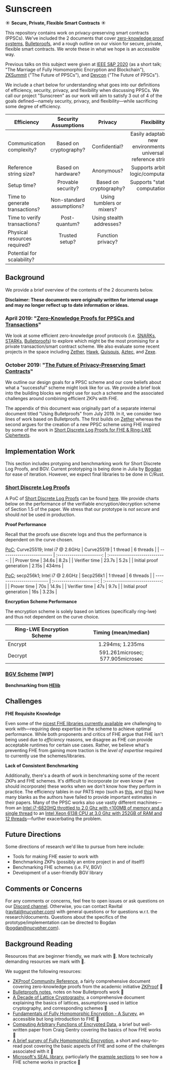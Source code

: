 # Sunscreen 
:sunny: **Secure, Private, Flexible Smart Contracts** :sunny:

This repository contains work on privacy-preserving smart contracts (PPSCs). We've included the 2 documents that cover [zero-knowledge proof systems](https://en.wikipedia.org/wiki/Zero-knowledge_proof), [Bulletproofs](https://eprint.iacr.org/2017/1066.pdf), and a rough outline on our vision for secure, private, flexible smart contracts. We wrote these in what we hope is an accessible way.  

Previous talks on this subject were given at [IEEE S&P 2020](https://www.ieee-security.org/TC/SP2020/program-shorttalks.html) (as a short talk; "The Marriage of Fully Homomorphic Encryption and Blockchain"), [ZKSummit](https://www.zeroknowledge.fm/) ("The Future of PPSCs"), and  [Devcon](https://devcon.org/) ("The Future of PPSCs").

We include a chart below for understanding what goes into our definitions of efficiency, security, privacy, and flexibility when discussing PPSCs. We call our project "Sunscreen" as our work will aim to satisfy 3 out of 4 of the goals defined&mdash;namely security, privacy, and flexibility&mdash;while sacrificing some degree of efficiency.


| Efficiency                | Security Assumptions                   | Privacy                  | Flexibility                    |
| ------------------------- | :--------------------------: | :----------------------: | :----------------------------: |
|  Communication complexity?  |  Based on cryptography?     |       Confidential?       | Easily adaptable to new environments(i.e. universal reference string)? |
| Reference string size?       |     Based on hardware?      |             Anonymous?       | Supports arbitrary logic/computation?  |
| Setup time?                  |      Provable security? |     Based on cryptography?    |  Supports "stateful" computation?           |
| Time to generate transactions?   |   Non-standard assumptions?   |    Using tumblers or mixers?  |             |
| Time to verify transactions?     |     Post-quantum?  |  Using stealth addresses? |      |
| Physical resources required?    |    Trusted setup?      |   Function privacy?        |                  |
| Potential for scalability?          |                       |            |                |

## Background
We provide a brief overview of the contents of the 2 documents below. 

**Disclaimer: These documents were originally written for internal usage and may no longer reflect up to date information or ideas.**

### April 2019: "[Zero-Knowledge Proofs for PPSCs and Transactions](/zk%20thoughts.pdf)"

We look at some efficient zero-knowledge proof protocols (i.e. [SNARKs](https://z.cash/technology/zksnarks/), [STARKs](https://eprint.iacr.org/2018/046.pdf), [Bulletproofs](https://eprint.iacr.org/2017/1066.pdf)) to explore which might be the most promising for a private transaction/smart contract scheme. We also evaluate some recent projects in the space including [Zether](https://eprint.iacr.org/2019/191.pdf), [Hawk](https://eprint.iacr.org/2015/675.pdf), [Quisquis](https://eprint.iacr.org/2018/990.pdf), [Aztec](https://github.com/AztecProtocol/AZTEC/blob/develop/AZTEC.pdf), and [Zexe](https://eprint.iacr.org/2018/962.pdf).

### October 2019: "[The Future of Privacy-Preserving Smart Contracts](/Future_of_PPSCs.pdf)"

We outline our design goals for a PPSC scheme and our core beliefs about what a "successful" scheme might look like for us. We provide a brief look into the building blocks we might use for such a scheme and the associated challenges around combining efficient ZKPs with FHE.

The appendix of this document was originally part of a separate internal document titled "Using Bulletproofs" from July 2019. In it, we consider two lines of work based on Bulletproofs. The first builds on [Zether](https://eprint.iacr.org/2019/191.pdf) whereas the second argues for the creation of a new PPSC scheme using FHE inspired by some of the work in [Short Discrete Log Proofs for FHE & Ring-LWE Ciphertexts](https://eprint.iacr.org/2019/057.pdf).


## Implementation Work
This section includes protyping and benchmarking work for Short Discrete Log Proofs, and BGV. Current prototyping is being done in Julia by [Bogdan](https://github.com/fjarri) for ease of iteration. However, we expect final libraries to be done in C/Rust. 

### [Short Discrete Log Proofs](https://eprint.iacr.org/2019/057.pdf)
A PoC of [Short Discrete Log Proofs](https://eprint.iacr.org/2019/057.pdf) can be found [here](https://github.com/nucypher/LogProof.jl). We provide charts below on the performance of the verifiable encryption/decryption scheme of Section 1.5 of the paper. We stress that our prototype is *not secure* and should *not* be used in production.

**Proof Performance**

Recall that the proofs use discrete logs and thus the performance is dependent on the curve chosen. 

[PoC](https://github.com/nucypher/LogProof.jl); Curve25519; Intel i7 @ 2.6GHz
|     Curve25519                      | 1 thread                  | 6 threads                    |
| -------------------------  | :----------------------: | :----------------------------: |
| Prover time                |     34.6s                |     8.2s                      |
| Verifier time                |     23.7s                |     5.2s                      |
| Initial proof generation               |     2.15s               |     434ms            |   

[PoC](https://github.com/nucypher/LogProof.jl); secp256k1; Intel i7 @ 2.6GHz
|     Secp256k1                      | 1 thread                  | 6 threads                    |
| -------------------------  | :----------------------: | :----------------------------: |
| Prover time                |     70s                |     14.9s                      |
| Verifier time                |     47s                |     9.7s                      |
| Initial proof generation               |     16s               |     3.23s            |   


**Encryption Scheme Performance**

The encryption scheme is solely based on lattices (specifically ring-lwe) and thus not dependent on the curve choice.

|   Ring-LWE Encryption Scheme      |       Timing (mean/median)            |
| -------------------------  |  :----------------------------: |
| Encrypt               |      1.294ms; 1.235ms                    |
| Decrypt             |    591.261microsec; 577.905microsec                    |


### [BGV Scheme](https://eprint.iacr.org/2011/277.pdf) [WIP]

**Benchmarking from [HElib](https://github.com/shaih/HElib)**


## Challenges

**FHE Requisite Knowledge**

Even some of the [nicest FHE libraries currently available](https://github.com/microsoft/SEAL) are challenging to work with&mdash;requiring deep expertise in the scheme to achieve optimal performance. While both proponents and critics of FHE argue that FHE isn't being used due to *efficiency* reasons, we disagree as FHE *can* provide acceptable runtimes for certain use cases. Rather, we believe what's preventing FHE from gaining more traction is the *level of expertise* required to currently use the schemes/libraries.

**Lack of Consistent Benchmarking**

Additionally, there's a dearth of work in benchmarking some of the recent ZKPs and FHE schemes. It's difficult to incorporate (or even know *if* we should incorporate) these works when we don't know how they perform in practice. The efficiency tables in our PATS repo (such as [this](https://github.com/ravital/pats/blob/master/zether.md), and [this](https://github.com/ravital/pats/blob/master/aztec.md)) have many blanks as the authors have failed to provide important estimates in their papers. Many of the PPSC works also use vastly different machines&mdash;from an [Intel i7-6820HQ throttled to 2.0 Ghz with <100MB of memory and a single thread](https://github.com/ravital/pats/blob/master/zether.md) to an [Intel Xeon 6138 CPU at 3.0 Ghz with 252GB of RAM and 12 threads](https://github.com/ravital/pats/blob/master/zexe.md)&mdash;further exacerbating the problem.

## Future Directions

Some directions of research we'd like to pursue from here include:
- Tools for making FHE easier to work with
- Benchmarking ZKPs (possibly an entire project in and of itself!)
- Benchmarking FHE schemes (i.e. FV, BGV)
- Development of a user-friendly BGV library

## Comments or Concerns
For any comments or concerns, feel free to open issues or ask questions on our [Discord channel](https://discord.gg/7rmXa3S). Otherwise, you can contact Ravital (ravital@nucypher.com) with general questions or for questions w.r.t. the research/documents. Questions about the specifics of the prototype/implementation can be directed to Bogdan (bogdan@nucypher.com).

## Background Reading
Resources that are beginner friendly, we mark with :green_apple:. More technically demanding resources we mark with :apple:.

We suggest the following resources:
- [ZKProof Community Reference](https://docs.zkproof.org/assets/docs/reference-v0.2.pdf), a fairly comprehensive document covering zero-knowledge proofs from the academic initiative [ZKProof](https://zkproof.org/) :green_apple:
- [Bulletproofs notes](https://doc-internal.dalek.rs/bulletproofs/notes/index.html), notes on how Bulletproofs work :apple:
- [A Decade of Lattice Cryptography](https://web.eecs.umich.edu/~cpeikert/pubs/lattice-survey.pdf), a comprehensive document explaining the basics of lattices, assumptions used in lattice cryptography, and corresponding schemes :apple:
- [Fundamentals of Fully Homomorphic Encryption - A Survey](https://pdfs.semanticscholar.org/e247/ae732c50b6c04b2aa413c4caa0ca77ed4751.pdf), an accessible but long introduction to FHE :green_apple:
- [Computing Arbitrary Functions of Encrypted Data](https://crypto.stanford.edu/craig/easy-fhe.pdf), a brief but well-written paper from Craig Gentry covering the basics of how FHE works :green_apple:
- [A brief survey of Fully Homomorphic Encryption](https://blog.quarkslab.com/a-brief-survey-of-fully-homomorphic-encryption-computing-on-encrypted-data.html), a short and easy-to-read post covering the basic aspects of FHE and some of the challenges associated with it :green_apple:
- [Microsoft's SEAL library](https://github.com/microsoft/SEAL), particularly the [example sections](https://github.com/microsoft/SEAL/tree/master/native/examples) to see how a FHE scheme works in practice :green_apple:
